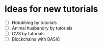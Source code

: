 # Ideas for new tutorials

- [ ] Hotubbing by tutorials
- [ ] Animal husbandry by tutorials
- [ ] CVS by tutorials
- [ ] Blockchains with BASIC
